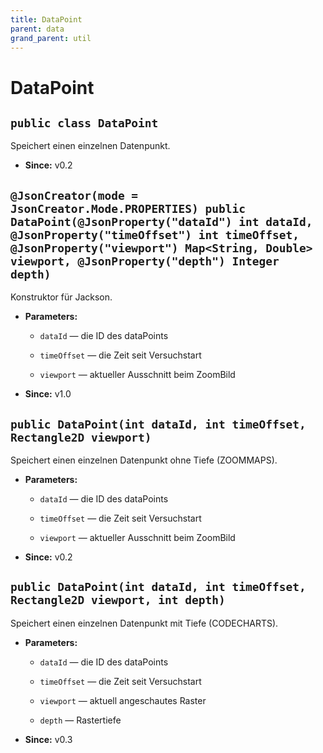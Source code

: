 ```yaml
---
title: DataPoint
parent: data
grand_parent: util
---
```


# DataPoint


## `public class DataPoint`

Speichert einen einzelnen Datenpunkt.

 * **Since:** v0.2

## `@JsonCreator(mode = JsonCreator.Mode.PROPERTIES) public DataPoint(@JsonProperty("dataId") int dataId, @JsonProperty("timeOffset") int timeOffset, @JsonProperty("viewport") Map<String, Double> viewport, @JsonProperty("depth") Integer depth)`

Konstruktor für Jackson.

 * **Parameters:**
   * `dataId` — die ID des dataPoints
   * `timeOffset` — die Zeit seit Versuchstart
   * `viewport` — aktueller Ausschnitt beim ZoomBild

     <p>
 * **Since:** v1.0

## `public DataPoint(int dataId, int timeOffset, Rectangle2D viewport)`

Speichert einen einzelnen Datenpunkt ohne Tiefe (ZOOMMAPS).

 * **Parameters:**
   * `dataId` — die ID des dataPoints
   * `timeOffset` — die Zeit seit Versuchstart
   * `viewport` — aktueller Ausschnitt beim ZoomBild

     <p>
 * **Since:** v0.2

## `public DataPoint(int dataId, int timeOffset, Rectangle2D viewport, int depth)`

Speichert einen einzelnen Datenpunkt mit Tiefe (CODECHARTS).

 * **Parameters:**
   * `dataId` — die ID des dataPoints
   * `timeOffset` — die Zeit seit Versuchstart
   * `viewport` — aktuell angeschautes Raster
   * `depth` — Rastertiefe

     <p>
 * **Since:** v0.3
